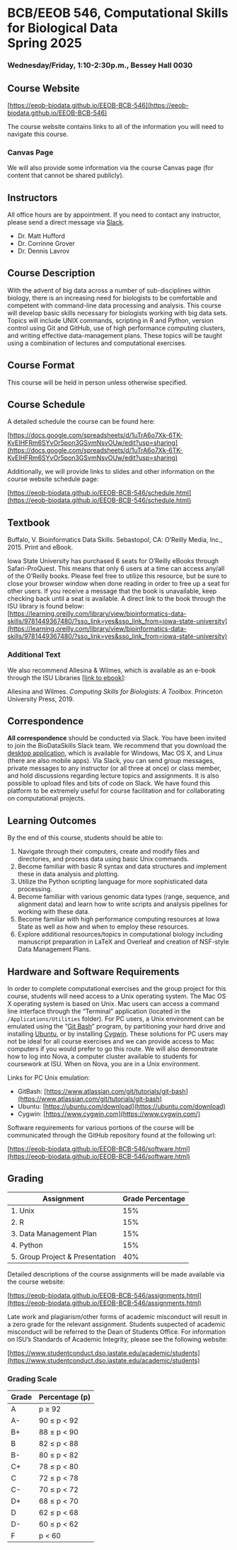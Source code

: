 # BCB/EEOB 546, Computational Skills for Biological Data<br> Spring 2025 
### Wednesday/Friday, 1:10-2:30p.m., Bessey Hall 0030

## Course Website

[https://eeob-biodata.github.io/EEOB-BCB-546](https://eeob-biodata.github.io/EEOB-BCB-546)

The course website contains links to all of the information you will need to navigate this course. 

### Canvas Page

We will also provide some information via the course Canvas page (for content that cannot be shared publicly). 



## Instructors

All office hours are by appointment. If you need to contact any instructor, please send a direct message via [Slack](https://biodataskills.slack.com/).

* Dr. Matt Hufford
* Dr. Corrinne Grover
* Dr. Dennis Lavrov

## Course Description

With the advent of big data across a number of sub-disciplines within biology, there is an increasing need for biologists to be comfortable and competent with command-line data processing and analysis. This course will develop basic skills necessary for biologists working with big data sets. Topics will include UNIX commands, scripting in R and Python, version control using Git and GitHub, use of high performance computing clusters, and writing effective data-management plans. These topics will be taught using a combination of lectures and computational exercises.

## Course Format

This course will be held in person unless otherwise specified. 


## Course Schedule

A detailed schedule the course can be found here:

[https://docs.google.com/spreadsheets/d/1uTrA6o7Xk-6TK-KvEIHFRm6SYvOr5pon3GSvmNsvOUw/edit?usp=sharing](https://docs.google.com/spreadsheets/d/1uTrA6o7Xk-6TK-KvEIHFRm6SYvOr5pon3GSvmNsvOUw/edit?usp=sharing)

Additionally, we will provide links to slides and other information on the course website schedule page:

[https://eeob-biodata.github.io/EEOB-BCB-546/schedule.html](https://eeob-biodata.github.io/EEOB-BCB-546/schedule.html)

## Textbook

Buffalo, V. ​Bioinformatics Data Skills​. Sebastopol, CA: O’Reilly Media, Inc., 2015. Print and eBook.

Iowa State University has purchased 6 seats for O’Reilly eBooks through Safari-ProQuest. T​his means that only 6 users at a time can access any/all of the O’Reilly books. Please feel free to utilize this resource, but be sure to close your browser window when done reading in order to free up a seat for other users. If you receive a message that the book is unavailable, keep checking back until a seat is available. A direct link to the book through the ISU library is found below:<br>
[https://learning.oreilly.com/library/view/bioinformatics-data-skills/9781449367480/?sso_link=yes&sso_link_from=iowa-state-university](https://learning.oreilly.com/library/view/bioinformatics-data-skills/9781449367480/?sso_link=yes&sso_link_from=iowa-state-university)

### Additional Text

We also recommend Allesina & Wilmes, which is available as an e-book through the ISU Libraries [[link to ebook](https://iowa-primo.hosted.exlibrisgroup.com/primo-explore/fulldisplay?docid=01IASU_ALMA21319744590002756&context=L&vid=01IASU&lang=en_US&search_scope=ComboPrimocentral&adaptor=Local%20Search%20Engine&tab=default_tab&query=any,contains,Computing%20skills%20for%20biologists&offset=0)]: 

Allesina and Wilmes. *Computing Skills for Biologists: A Toolbox*. Princeton University Press, 2019. 

## Correspondence

**All correspondence** should be conducted via Slack. You have been invited to join the BioDataSkills Slack team. We recommend that you download the ​[desktop application](https://slack.com/downloads/)​, which is available for Windows, Mac OS X, and Linux (there are also mobile apps). Via Slack, you can send group messages, private messages to any instructor (or all three at once) or class member, and hold discussions regarding lecture topics and assignments. It is also possible to upload files and bits of code on Slack. We have found this platform to be extremely useful for course facilitation and for collaborating on computational projects.


## Learning Outcomes​

By the end of this course, students should be able to:

1. Navigate through their computers, create and modify files and directories, and process
data using basic Unix commands.
2. Become familiar with basic R syntax and data structures and implement these in data
analysis and plotting.
3. Utilize the Python scripting language for more sophisticated data processing.
4. Become familiar with various genomic data types (range, sequence, and alignment data)
and learn how to write scripts and analysis pipelines for working with these data.
5. Become familiar with high performance computing resources at Iowa State as well as
how and when to employ these resources.
6. Explore additional resources/topics in computational biology including manuscript
preparation in LaTeX and Overleaf and creation of NSF-style Data Management Plans.

## Hardware and Software Requirements

In order to complete computational exercises and the group project for this course, students will need access to a Unix operating system. The Mac OS X operating system is based on Unix. Mac users can access a command line interface through the “Terminal” application (located in the `/Applications/Utilities` folder). For PC users, a Unix environment can be emulated using the “[​Git Bash](https://www.atlassian.com/git/tutorials/git-bash)​” program, by partitioning your hard drive and installing ​[Ubuntu](https://ubuntu.com/download)​, or by installing [Cygwin](https://www.cygwin.com/)​. These solutions for PC users may not be ideal for all course exercises and we can provide access to Mac computers if you would prefer to go this route. We will also demonstrate how to log into Nova, a computer cluster available to students for coursework at ISU. When on Nova, you are in a Unix environment.

Links for PC Unix emulation:

* GitBash: [https://www.atlassian.com/git/tutorials/git-bash](https://www.atlassian.com/git/tutorials/git-bash)
* Ubuntu: [https://ubuntu.com/download](https://ubuntu.com/download)
* Cygwin: [https://www.cygwin.com](https://www.cygwin.com/)

Software requirements for various portions of the course will be communicated through the GitHub repository found at the following url:

[https://eeob-biodata.github.io/EEOB-BCB-546/software.html](https://eeob-biodata.github.io/EEOB-BCB-546/software.html)

## Grading

| Assignment   | Grade Percentage        |
|----------|----------|
| 1. Unix | 15% |
| 2. R | 15% |
| 3. Data Management Plan | 15% |
| 4. Python | 15% |
| 5. Group Project & Presentation | 40% |

Detailed descriptions of the course assignments will be made available via the course website: 

[https://eeob-biodata.github.io/EEOB-BCB-546/assignments.html](https://eeob-biodata.github.io/EEOB-BCB-546/assignments.html)

Late work and plagiarism/other forms of academic misconduct will result in a zero grade for the relevant assignment. Students suspected of academic misconduct will be referred to the Dean of Students Office. For information on ISU’s Standards of Academic Integrity, please see the following website:

[https://www.studentconduct.dso.iastate.edu/academic/students](https://www.studentconduct.dso.iastate.edu/academic/students)

### Grading Scale

| Grade   | Percentage (p) |
|----------|----------|
| A | p ≥ 92 |
| A- | 90 ≤ p < 92 |
| B+ | 88 ≤ p < 90 |
| B | 82 ≤ p < 88 |
| B- | 80 ≤ p < 82 |
| C+ | 78 ≤ p < 80 |
| C | 72 ≤ p < 78 |
| C- | 70 ≤ p < 72 |
| D+ | 68 ≤ p < 70 |
| D | 62 ≤ p < 68 |
| D- | 60 ≤ p < 62 |
| F| p < 60 |


